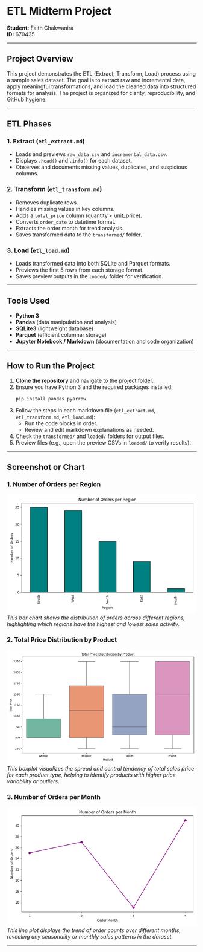# ETL Midterm Project

**Student:** Faith Chakwanira  
**ID:** 670435

---

## Project Overview
This project demonstrates the ETL (Extract, Transform, Load) process using a sample sales dataset. The goal is to extract raw and incremental data, apply meaningful transformations, and load the cleaned data into structured formats for analysis. The project is organized for clarity, reproducibility, and GitHub hygiene.

---

## ETL Phases
### 1. Extract (`etl_extract.md`)
- Loads and previews `raw_data.csv` and `incremental_data.csv`.
- Displays `.head()` and `.info()` for each dataset.
- Observes and documents missing values, duplicates, and suspicious columns.

### 2. Transform (`etl_transform.md`)
- Removes duplicate rows.
- Handles missing values in key columns.
- Adds a `total_price` column (quantity × unit_price).
- Converts `order_date` to datetime format.
- Extracts the order month for trend analysis.
- Saves transformed data to the `transformed/` folder.

### 3. Load (`etl_load.md`)
- Loads transformed data into both SQLite and Parquet formats.
- Previews the first 5 rows from each storage format.
- Saves preview outputs in the `loaded/` folder for verification.

---

## Tools Used
- **Python 3**
- **Pandas** (data manipulation and analysis)
- **SQLite3** (lightweight database)
- **Parquet** (efficient columnar storage)
- **Jupyter Notebook / Markdown** (documentation and code organization)

---

## How to Run the Project
1. **Clone the repository** and navigate to the project folder.
2. Ensure you have Python 3 and the required packages installed:
   ```bash
   pip install pandas pyarrow
   ```
3. Follow the steps in each markdown file (`etl_extract.md`, `etl_transform.md`, `etl_load.md`):
   - Run the code blocks in order.
   - Review and edit markdown explanations as needed.
4. Check the `transformed/` and `loaded/` folders for output files.
5. Preview files (e.g., open the preview CSVs in `loaded/` to verify results).

---

## Screenshot or Chart

### 1. Number of Orders per Region
![Bar plot of orders per region](transformed/bar_orders_per_region.png)
*This bar chart shows the distribution of orders across different regions, highlighting which regions have the highest and lowest sales activity.*

### 2. Total Price Distribution by Product
![Boxplot of total price by product](transformed/box_total_price_by_product.png)
*This boxplot visualizes the spread and central tendency of total sales price for each product type, helping to identify products with higher price variability or outliers.*

### 3. Number of Orders per Month
![Line plot of orders per month](transformed/line_orders_per_month.png)
*This line plot displays the trend of order counts over different months, revealing any seasonality or monthly sales patterns in the dataset.*

---

 
